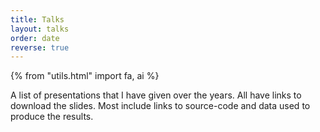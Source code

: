 ```yaml
---
title: Talks
layout: talks
order: date
reverse: true
---
```


{% from "utils.html" import fa, ai %}

A list of presentations that I have given over the years.
All have links to download the slides.
Most include links to source-code and data used to produce the results.
